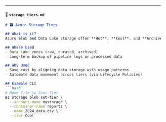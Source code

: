 ---

#### 📘 `storage_tiers.md`
```markdown
# 🗃️ Azure Storage Tiers

## What is it?
Azure Blob and Data Lake storage offer **Hot**, **Cool**, and **Archive** tiers to balance cost and data access frequency.

## Where Used
- Data Lake zones (raw, curated, archived)  
- Long-term backup of pipeline logs or processed data  

## Why Used
- Save cost by aligning data storage with usage patterns  
- Automate data movement across tiers (via Lifecycle Policies)

## Example CLI
```bash
# Move file to Cool Tier
az storage blob set-tier \
  --account-name mystorage \
  --container-name reports \
  --name 2024_data.csv \
  --tier Cool
